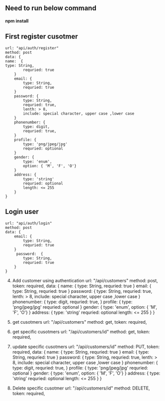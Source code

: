## Need to run below command
#### npm install

## First register cusotmer 
    url: "api/auth/register"
    method: post
    data: {
    name:  {
    type: String,
            requried: true
        }
        email: {
            type: String,
            requried: true
        }
        password: {
            type: String,
            requried: true,
            lenth: > 8,
            include: special character, upper case ,lower case
        }
        phonenumber: {
            type: digit,
            requried: true,
        }
        profile: {
            type: 'png/jpeg/jpg'
            requried: optional
        }
        gender: {
            type: 'enum',
            option: { 'M', 'F', 'O'}
        }
        address: {
            type: 'string'
            requried: optional
            length: <= 255
        }
    }
    
## Login user
    url: "api/auth/login"
    method: post
    data: {
        email: {
            type: String,
            requried: true
        }
         password:  {
            type: String,
            requried: true
        }
    }

4) Add customer using authentication
    url: "/api/customers"
    method: post,
    token: required,
    data: {
        name:  {
            type: String,
            requried: true
        }
        email: {
            type: String,
            requried: true
        }
        password: {
            type: String,
            requried: true,
            lenth: > 8,
            include: special character, upper case ,lower case
        }
        phonenumber: {
            type: digit,
            requried: true,
        }
        profile: {
            type: 'png/jpeg/jpg'
            requried: optional
        }
        gender: {
            type: 'enum',
            option: { 'M', 'F', 'O'}
        }
        address: {
            type: 'string'
            requried: optional
            length: <= 255
        }
    }

5) get cusotmers
    url: "/api/customers"
    method: get,
    token: required,

6) get specific cusotmers
    url: "/api/customers/id"
    method: get,
    token: required,

7) update specific cusotmers
    url: "/api/customers/id"
    method: PUT,
    token: required,
    data: {
        name:  {
            type: String,
            requried: true
        }
        email: {
            type: String,
            requried: true
        }
        password: {
            type: String,
            requried: true,
            lenth: > 8,
            include: special character, upper case ,lower case
        }
        phonenumber: {
            type: digit,
            requried: true,
        }
        profile: {
            type: 'png/jpeg/jpg'
            requried: optional
        }
        gender: {
            type: 'enum',
            option: { 'M', 'F', 'O'}
        }
        address: {
            type: 'string'
            requried: optional
            length: <= 255
        }
    }

8) Delete specific cusotmer
    url: "/api/customers/id"
    method: DELETE,
    token: required,
